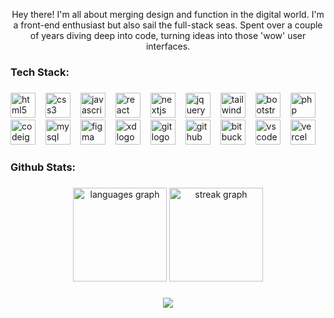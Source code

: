 <p align="center">Hey there! I'm all about merging design and function in the digital world. I'm a front-end enthusiast but also sail the full-stack seas. Spent over a couple of years diving deep into code, turning ideas into those 'wow' user interfaces.</p>

###

<h3 align="left">Tech Stack:</h3>

###

<div align="left">
  <a href="https://developer.mozilla.org/en-US/docs/Web/HTML" target="_blank" style="text-decoration: none;"><img src="https://cdn.jsdelivr.net/gh/devicons/devicon/icons/html5/html5-original.svg" height="40" alt="html5 logo" /></a><img width="12" />
  <a href="https://developer.mozilla.org/en-US/docs/Web/CSS" target="_blank" style="text-decoration: none;"><img src="https://cdn.jsdelivr.net/gh/devicons/devicon/icons/css3/css3-original.svg" height="40" alt="css3 logo" /></a><img width="12" />
  <a href="https://developer.mozilla.org/en-US/docs/Web/JavaScript" target="_blank" style="text-decoration: none;"><img src="https://cdn.jsdelivr.net/gh/devicons/devicon/icons/javascript/javascript-original.svg" height="40" alt="javascript logo" /></a><img width="12" />
  <a href="https://react.dev/" target="_blank" style="text-decoration: none;"><img src="https://cdn.jsdelivr.net/gh/devicons/devicon/icons/react/react-original.svg" height="40" alt="react logo" /></a><img width="12" />
  <a href="https://nextjs.org/" target="_blank" style="text-decoration: none;"><img src="https://skillicons.dev/icons?i=nextjs" height="40" alt="nextjs logo" /></a><img width="12" />
  <a href="https://jquery.com/" target="_blank" style="text-decoration: none;"><img src="https://cdn.simpleicons.org/jquery/0769AD" height="40" alt="jquery logo" /></a><img width="12" />
  <a href="https://tailwindcss.com/" target="_blank" style="text-decoration: none;"><img src="https://cdn.simpleicons.org/tailwindcss/06B6D4" height="40" alt="tailwindcss logo" /></a><img width="12" />
  <a href="https://getbootstrap.com/" target="_blank" style="text-decoration: none;"><img src="https://skillicons.dev/icons?i=bootstrap" height="40" alt="bootstrap logo" /></a><img width="12" />
  <a href="https://www.php.net/" target="_blank" style="text-decoration: none;"><img src="https://cdn.jsdelivr.net/gh/devicons/devicon/icons/php/php-original.svg" height="40" alt="php logo" /></a><img width="12" />
  <a href="https://codeigniter.com/" target="_blank" style="text-decoration: none;"><img src="https://cdn.simpleicons.org/codeigniter/EF4223" height="40" alt="codeigniter logo" /></a><img width="12" />
  <a href="https://www.mysql.com/" target="_blank" style="text-decoration: none;"><img src="https://skillicons.dev/icons?i=mysql" height="40" alt="mysql logo" /></a><img width="12" />
  <a href="https://www.figma.com/" target="_blank" style="text-decoration: none;"><img src="https://cdn.jsdelivr.net/gh/devicons/devicon/icons/figma/figma-original.svg" height="40" alt="figma logo" /></a><img width="12" />
  <a href="https://www.adobe.com/products/xd.html" target="_blank" style="text-decoration: none;"><img src="https://skillicons.dev/icons?i=xd" height="40" alt="xd logo" /></a><img width="12" />
  <a href="https://git-scm.com/" target="_blank" style="text-decoration: none;"><img src="https://cdn.simpleicons.org/git/F05032" height="40" alt="git logo" /></a><img width="12" />
  <a href="https://github.com/" target="_blank" style="text-decoration: none;"><img src="https://skillicons.dev/icons?i=github" height="40" alt="github logo" /></a><img width="12" />
  <a href="https://bitbucket.org/" target="_blank" style="text-decoration: none;"><img src="https://cdn.simpleicons.org/bitbucket/0052CC" height="40" alt="bitbucket logo" /></a><img width="12" />
  <a href="https://code.visualstudio.com/" target="_blank" style="text-decoration: none;"><img src="https://cdn.simpleicons.org/visualstudiocode/007ACC" height="40" alt="vscode logo" /></a><img width="12" />
  <a href="https://vercel.com/" target="_blank" style="text-decoration: none;"><img src="https://img.shields.io/badge/Vercel-000000?logo=vercel&logoColor=white&style=for-the-badge" height="40" alt="vercel logo" /></a>
</div>


###

<h3 align="left">Github Stats:</h3>

###

<div align="center">
  <img src="https://github-readme-stats.vercel.app/api/top-langs?username=parth-develops&locale=en&hide_title=false&layout=compact&card_width=320&langs_count=5&theme=dracula&hide_border=false&order=2" height="150" alt="languages graph"  />
  <img src="https://streak-stats.demolab.com?user=parth-develops&locale=en&mode=daily&theme=dracula&hide_border=false&border_radius=5&order=3" height="150" alt="streak graph"  />
</div>

###

<div align="center">
  <img src="https://visitor-badge.laobi.icu/badge?page_id=parth-develops.parth-develops&left_text=Profile%20Views"  />
</div>

###
